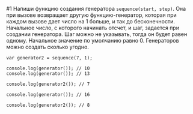 #1
Напиши функцию создания генератора `sequence(start, step)`. Она при вызове возвращает другую функцию-генератор, которая при каждом вызове дает число на 1 больше, и так до бесконечности. Начальное число, с которого начинать отсчет, и шаг, задается при создании генератора. Шаг можно не указывать, тогда он будет равен одному. Начальное значение по умолчанию равно 0. Генераторов можно создать сколько угодно.

```var generator = sequence(10, 3);
var generator2 = sequence(7, 1);

console.log(generator()); // 10
console.log(generator()); // 13

console.log(generator2()); // 7

console.log(generator()); // 16

console.log(generator2()); // 8
```